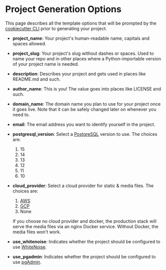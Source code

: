 # Project Generation Options

This page describes all the template options that will be prompted by the [cookiecutter CLI](https://github.com/cookiecutter/cookiecutter) prior to generating your project.

- **project_name**: Your project's human-readable name, capitals and spaces allowed.

- **project_slug**: Your project's slug without dashes or spaces. Used to name your repo and in other places where a Python-importable version of your project name is needed.

- **description**: Describes your project and gets used in places like README.md and such.

- **author_name**: This is you! The value goes into places like LICENSE and such.

- **domain_name**: The domain name you plan to use for your project once it goes live. Note that it can be safely changed later on whenever you need to.

- **email**: The email address you want to identify yourself in the project.

- **postgresql_version**: Select a [PostgreSQL](https://www.postgresql.org/docs/) version to use. The choices are:
  1. 15
  2. 14
  3. 13
  4. 12
  5. 11
  6. 10

- **cloud_provider**: Select a cloud provider for static & media files. The choices are:
  1. [AWS](https://aws.amazon.com/s3/)
  2. [GCP](https://cloud.google.com/storage)
  3. None

  If you choose no cloud provider and docker, the production stack will serve the media files via an nginx Docker service. Without Docker, the media files won't work.

- **use_whitenoise**: Indicates whether the project should be configured to use [WhiteNoise](https://github.com/evansd/whitenoise).

- **use_pgadmin**: Indicates whether the project should be configured to use [pgAdmin](https://www.pgadmin.org/).
